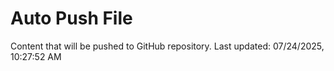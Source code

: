 # Auto Push File

Content that will be pushed to GitHub repository.
Last updated: 07/24/2025, 10:27:52 AM